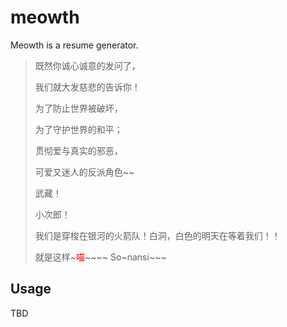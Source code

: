 # meowth
Meowth is a resume generator.

> 既然你诚心诚意的发问了，
>
> 我们就大发慈悲的告诉你！
>
> 为了防止世界被破坏，
>
> 为了守护世界的和平；
>
> 贯彻爱与真实的邪恶，
>
> 可爱又迷人的反派角色~~
>
> 武藏！
>
> 小次郎！
>
> 我们是穿梭在银河的火箭队！白洞，白色的明天在等着我们！！
>
> 就是这样~<span style="color: #e00">喵</span>~~~~
So~nansi~~~

## Usage

TBD